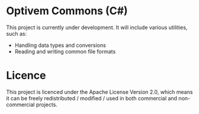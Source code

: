 # Optivem Commons (C#)

This project is currently under development. It will include various utilities, such as:

* Handling data types and conversions
* Reading and writing common file formats

# Licence

This project is licenced under the Apache License Version 2.0, which means it can be freely redistributed / modified / used in both commercial and non-commercial projects.

